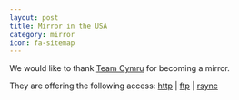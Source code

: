 ```yaml
---
layout: post
title: Mirror in the USA
category: mirror
icon: fa-sitemap
---
```


We would like to thank [Team Cymru](http://www.team-cymru.org/) for becoming a mirror.

They are offering the following access: [http](http://mirror.team-cymru.org/blackarch/) | [ftp](ftp://mirror.team-cymru.org/blackarch/) | [rsync](rsync://mirror.team-cymru.org/blackarch/)